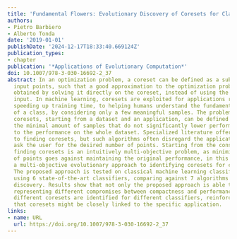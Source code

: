 ```yaml
---
title: 'Fundamental Flowers: Evolutionary Discovery of Coresets for Classification'
authors:
- Pietro Barbiero
- Alberto Tonda
date: '2019-01-01'
publishDate: '2024-12-17T18:33:40.669124Z'
publication_types:
- chapter
publication: '*Applications of Evolutionary Computation*'
doi: 10.1007/978-3-030-16692-2_37
abstract: In an optimization problem, a coreset can be defined as a subset of the
  input points, such that a good approximation to the optimization problem can be
  obtained by solving it directly on the coreset, instead of using the whole original
  input. In machine learning, coresets are exploited for applications ranging from
  speeding up training time, to helping humans understand the fundamental properties
  of a class, by considering only a few meaningful samples. The problem of discovering
  coresets, starting from a dataset and an application, can be defined as identifying
  the minimal amount of samples that do not significantly lower performance with respect
  to the performance on the whole dataset. Specialized literature offers several approaches
  to finding coresets, but such algorithms often disregard the application, or explicitly
  ask the user for the desired number of points. Starting from the consideration that
  finding coresets is an intuitively multi-objective problem, as minimizing the number
  of points goes against maintaining the original performance, in this paper we propose
  a multi-objective evolutionary approach to identifying coresets for classification.
  The proposed approach is tested on classical machine learning classification benchmarks,
  using 6 state-of-the-art classifiers, comparing against 7 algorithms for coreset
  discovery. Results show that not only the proposed approach is able to find coresets
  representing different compromises between compactness and performance, but that
  different coresets are identified for different classifiers, reinforcing the assumption
  that coresets might be closely linked to the specific application.
links:
- name: URL
  url: https://doi.org/10.1007/978-3-030-16692-2_37
---
```

